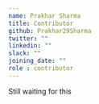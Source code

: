 ```yaml
---
name: Prakhar Sharma
title: Contributor
github: Prakhar29Sharma
twitter: ""
linkedin: ""
slack: ""
joining_date: ""
role : contributor
---
```


Still waiting for this
